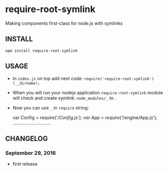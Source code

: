 # require-root-symlink
Making components first-class for node.js with symlinks

INSTALL
-------
`npm install require-root-symlink` 

USAGE
-----
 - In `index.js` on top add next code: `require('require-root-symlink')(__dirname);`
 - When you will run your nodejs application `require-root-symlink` module will check and create symlink: `node_modules/_` to `.`
 - Now you can use `_` in `require` string:
    
    
    var Config = require('_/Config.js');
    var App = require('_/engine/App.js');
    ..............................

CHANGELOG
---------
### September 29, 2016
- first release  